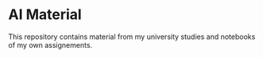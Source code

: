 # AI Material
 This repository contains material from my university studies and notebooks of my own assignements.
